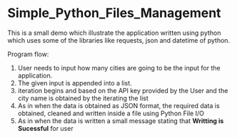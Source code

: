 # Simple_Python_Files_Management

This is a small demo which illustrate the application written using python which uses some of the libraries like requests, json and datetime of python.

Program flow:
  1. User needs to input how many cities are going to be the input for the application.
  2. The given input is appended into a list.
  3. iteration begins and based on the API key provided by the User and the city name is obtained by the iterating the list
  4. As in when the data is obtained as JSON format, the required data is obtained, cleaned and written inside a file using Python File I/O
  5. As in when the data is written a small message stating that **Writting is Sucessful** for user
